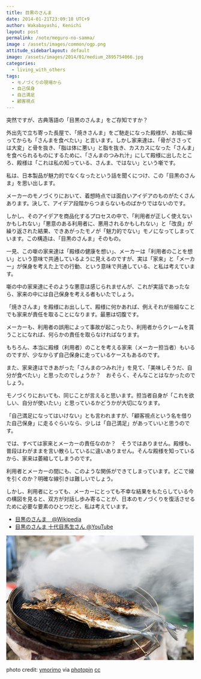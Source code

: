 ```yaml
---
title: 目黒のさんま
date: 2014-01-21T23:09:18 UTC+9
author: Wakabayashi, Kenichi
layout: post
permalink: /note/meguro-no-samma/
image : /assets/images/common/ogp.png
attitude_sidebarlayout: default
image: /assets/images/2014/01/medium_2895754066.jpg
categories:
  - living_with_others
tags:
  - モノづくりの現場から
  - 自己保身
  - 自己満足
  - 顧客視点
---
```

突然ですが、古典落語の「目黒のさんま」をご存知ですか？

外出先で立ち寄った長屋で、「焼きさんま」をご馳走になった殿様が、お城に帰ってからも「さんまを食べたい」と言います。しかし家来達は、「骨がささっては大変」と骨を抜き、「脂は体に悪い」と脂を抜き、カスカスになった「さんま」を食べられるものにするために、「さんまのつみれ汁」にして殿様に出したところ、殿様は「これは私の知っている、さんま、ではない」という噺です。

私は、日本製品が魅力的でなくなったという話を聞くにつけ、この「目黒のさんま」を思い出します。

メーカーのモノづくりにおいて、着想時点では面白いアイデアのものがたくさんあります。決して、アイデア段階からつまらないものばかりではないのです。

しかし、そのアイデアを商品化するプロセスの中で、「利用者が正しく使えないかもしれない」「悪意のある利用者に、悪用されるかもしれない」と「改良」が繰り返された結果、できあがったモノが「魅力的でない」モノになってしまっています。この構造は、「目黒のさんま」そのもの。

一見、この噺の家来達は「殿様の健康を想い」、メーカーは「利用者のことを想い」という意味で共通しているように見えるのですが、実は「家来」と「メーカー」が保身を考えた上での行動、という意味で共通している、と私は考えています。

噺の中の家来達にそのような悪意は感じられませんが、これが実話であったなら、家来の中には自己保身を考える者もいたでしょう。

「焼きさんま」を殿様にお出しして、殿様に何かあれば、例えそれが些細なことでも家来が責任を取ることになります。最悪は切腹です。

メーカーも、利用者の誤用によって事故が起こったり、利用者からクレームを貰うことになれば、何らかの責任を取らなければなります。

もちろん、本当に殿様（利用者）のことを考える家来（メーカー担当者）もいるのですが、少なからず自己保身に走っているケースもあるのです。

また、家来達はできあがった「さんまのつみれ汁」を見て、「美味しそうだ、自分が食べたい」と思ったのでしょうか？　おそらく、そんなことはなかったのでしょう。

モノづくりにおいても、同じことが言えると思います。担当者自身が「これを欲しい、自分が使いたい」と思っているかどうかが大切になります。

「自己満足になってはいけない」とも言われますが、「顧客視点という名を借りた自己保身」に走るぐらいなら、少しは「自己満足」があっていいと思うのです。

では、すべては家来とメーカーの責任なのか？　そうではありません。殿様も、普段はわがままを言い散らしているに違いありません。そんな殿様を知っているから、家来は萎縮してしまうのです。

利用者とメーカーの間にも、このような関係ができてしまっています。どこで線を引くのか？明確な線引きは難しいでしょう。

しかし、利用者にとっても、メーカーにとっても不幸な結果をもたらしている今の構図を見ると、双方が対話し歩み寄ることが、日本のモノづくりを復活させるために必要な要素のひとつだと、私は考えています。

- [目黒のさんま　@Wikipedia](http://ja.wikipedia.org/wiki/目黒のさんま)
- [目黒のさんま 十代目馬生さん @YouTube](http://www.youtube.com/watch?v=j985ow8kGpI)

![さんま](/assets/images/2014/01/medium_2895754066.jpg)

photo credit: [ymorimo](http://www.flickr.com/photos/ymorimo/2895754066/) via [photopin](http://photopin.com) [cc](http://creativecommons.org/licenses/by-nc-sa/2.0/)
